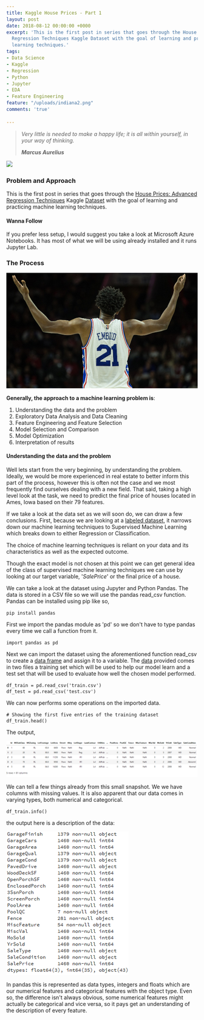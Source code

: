 ```yaml
---
title: Kaggle House Prices - Part 1
layout: post
date: 2018-08-12 00:00:00 +0000
excerpt: 'This is the first post in series that goes through the House Prices: Advanced
  Regression Techniques Kaggle Dataset with the goal of learning and practicing machine
  learning techniques.'
tags:
- Data Science
- Kaggle
- Regression
- Python
- Jupyter
- EDA
- Feature Engineering
feature: "/uploads/indiana2.png"
comments: 'true'

---
```

> _Very little is needed to make a happy life; it is all within yourself, in your way of thinking._
>
> **_Marcus Aurelius_**

![](https://kaggle2.blob.core.windows.net/competitions/kaggle/5407/logos/front_page.png)

### Problem and Approach

This is the first post in series that goes through the [House Prices: Advanced Regression Techniques](https://www.kaggle.com/c/house-prices-advanced-regression-techniques) Kaggle [Dataset](https://www.kaggle.com/c/house-prices-advanced-regression-techniques/data) with the goal of learning and practicing machine learning techniques.

#### Wanna Follow

If you prefer less setup, I would suggest you take a look at Microsoft Azure Notebooks. It has most of what we will be using already installed and it runs Jupyter Lab.

### The Process

![](/uploads/embiid.jpg)

**Generally, the approach to a machine learning problem is**:

1. Understanding the data and the problem
2. Exploratory Data Analysis and Data Cleaning
3. Feature Engineering and Feature Selection
4. Model Selection and Comparison
5. Model Optimization
6. Interpretation of results

#### Understanding the data and the problem

Well lets start from the very beginning, by understanding the problem. Ideally, we would be more experienced in real estate to better inform this part of the process, however this is often not the case and we most frequently find ourselves dealing with a new field. That said, taking a high level look at the task, we need to predict the final price of houses located in Ames, Iowa based on their 79 features.

If we take a look at the data set as we will soon do, we can draw a few conclusions. First, because we are looking at a [labeled dataset](https://stackoverflow.com/questions/19170603/what-is-the-difference-between-labeled-and-unlabeled-data), it narrows down our machine learning techniques to Supervised Machine Learning which breaks down to either Regression or Classification.

The choice of machine learning techniques is reliant on your data and its characteristics as well as the expected outcome.

Though the exact model is not chosen at this point we can get general idea of the class of supervised machine learning techniques we can use by looking at our target variable, '_SalePrice_' or the final price of a house.

We can take a look at the dataset using Jupyter and Python Pandas. The data is stored in a CSV file so we will use the pandas read_csv function. Pandas can be installed using pip like so,

    pip install pandas

First we import the pandas module as 'pd' so we don't have to type pandas every time we call a function from it.

    import pandas as pd

Next we can import the dataset using the aforementioned function read_csv to create a [data frame](https://github.com/mobileink/data.frame/wiki/What-is-a-Data-Frame%3F) and assign it to a variable. The [data](https://www.kaggle.com/c/house-prices-advanced-regression-techniques/data) provided comes in two files a training set which will be used to help our model learn and a test set that will be used to evaluate how well the chosen model performed.

    df_train = pd.read_csv('train.csv')
    df_test = pd.read_csv('test.csv')

We can now performs some operations on the imported data.

    # Showing the first five entries of the training dataset
    df_train.head() 

The output,

![](/uploads/khpp-dftrain-head-1.PNG)

We can tell a few things already from this small snapshot. We we have columns with missing values. It is also apparent that our data comes in varying types, both numerical and categorical.

    df_train.info()

the output here is a description of the data:

![](/uploads/khpp-dftrain-info.PNG)

In pandas this is represented as data types, integers and floats which are our numerical features and categorical features with the object type. Even so, the difference isn't always obvious, some numerical features might actually be categorical and vice versa, so it pays get an understanding of the description of every feature.